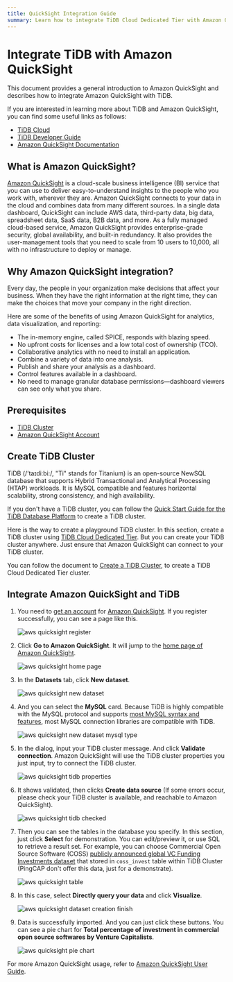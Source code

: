 ```yaml
---
title: QuickSight Integration Guide
summary: Learn how to integrate TiDB Cloud Dedicated Tier with Amazon QuickSight.
---
```


# Integrate TiDB with Amazon QuickSight

This document provides a general introduction to Amazon QuickSight and describes how to integrate Amazon QuickSight with TiDB.

If you are interested in learning more about TiDB and Amazon QuickSight, you can find some useful links as follows:

- [TiDB Cloud](https://docs.pingcap.com/tidbcloud)
- [TiDB Developer Guide](/develop/dev-guide-overview.md)
- [Amazon QuickSight Documentation](https://docs.aws.amazon.com/quicksight/latest/user/welcome.html)

## What is Amazon QuickSight?

[Amazon QuickSight](https://aws.amazon.com/quicksight/) is a cloud-scale business intelligence (BI) service that you can use to deliver easy-to-understand insights to the people who you work with, wherever they are. Amazon QuickSight connects to your data in the cloud and combines data from many different sources. In a single data dashboard, QuickSight can include AWS data, third-party data, big data, spreadsheet data, SaaS data, B2B data, and more. As a fully managed cloud-based service, Amazon QuickSight provides enterprise-grade security, global availability, and built-in redundancy. It also provides the user-management tools that you need to scale from 10 users to 10,000, all with no infrastructure to deploy or manage.

## Why Amazon QuickSight integration?

Every day, the people in your organization make decisions that affect your business. When they have the right information at the right time, they can make the choices that move your company in the right direction.

Here are some of the benefits of using Amazon QuickSight for analytics, data visualization, and reporting:

- The in-memory engine, called SPICE, responds with blazing speed.
- No upfront costs for licenses and a low total cost of ownership (TCO).
- Collaborative analytics with no need to install an application.
- Combine a variety of data into one analysis.
- Publish and share your analysis as a dashboard.
- Control features available in a dashboard.
- No need to manage granular database permissions—dashboard viewers can see only what you share.

## Prerequisites

- [TiDB Cluster](#create-tidb-cluster)
- [Amazon QuickSight Account](https://portal.aws.amazon.com/billing/signup?client=quicksight&fid=441BE2A63D1F1F56-313F2AF2462BDF3C&redirect_url=https%3A%2F%2Fquicksight.aws.amazon.com%2Fsn%2Fconsole%2Fsignup#/start&refid=ha_awssm-evergreen-free_tier)

## Create TiDB Cluster

TiDB (/’taɪdiːbi:/, "Ti" stands for Titanium) is an open-source NewSQL database that supports Hybrid Transactional and Analytical Processing (HTAP) workloads. It is MySQL compatible and features horizontal scalability, strong consistency, and high availability.

<CustomContent platform="tidb">

If you don't have a TiDB cluster, you can follow the [Quick Start Guide for the TiDB Database Platform](/quick-start-with-tidb.md) to create a TiDB cluster.

</CustomContent>

Here is the way to create a playground TiDB cluster. In this section, create a TiDB cluster using [TiDB Cloud Dedicated Tier](https://docs.pingcap.com/tidbcloud/select-cluster-tier#dedicated-tier). But you can create your TiDB cluster anywhere. Just ensure that Amazon QuickSight can connect to your TiDB cluster.

You can follow the document to [Create a TiDB Cluster](https://docs.pingcap.com/tidbcloud/create-tidb-cluster), to create a TiDB Cloud Dedicated Tier cluster.

## Integrate Amazon QuickSight and TiDB

1. You need to [get an account](https://portal.aws.amazon.com/billing/signup?client=quicksight&fid=441BE2A63D1F1F56-313F2AF2462BDF3C&redirect_url=https%3A%2F%2Fquicksight.aws.amazon.com%2Fsn%2Fconsole%2Fsignup#/start&refid=ha_awssm-evergreen-free_tier) for [Amazon QuickSight](https://aws.amazon.com/quicksight). If you register successfully, you can see a page like this.

    ![aws quicksight register](/media/develop/aws-quicksight-register.png)

2. Click **Go to Amazon QuickSight**. It will jump to the [home page of Amazon QuickSight](https://quicksight.aws.amazon.com/sn/start/analyses).

    ![aws quicksight home page](/media/develop/aws-quicksight-home.png)

3. In the **Datasets** tab, click **New dataset**.

    ![aws quicksight new dataset](/media/develop/aws-quicksight-new-dataset.png)

4. And you can select the **MySQL** card. Because TiDB is highly compatible with the MySQL protocol and supports [most MySQL syntax and features](/mysql-compatibility.md), most MySQL connection libraries are compatible with TiDB.

    ![aws quicksight new dataset mysql type](/media/develop/aws-quicksight-mysql-card.png)

5. In the dialog, input your TiDB cluster message. And click **Validate connection**. Amazon QuickSight will use the TiDB cluster properties you just input, try to connect the TiDB cluster.

    ![aws quicksight tidb properties](/media/develop/aws-quicksight-tidb-props.png)

6. It shows validated, then clicks **Create data source** (If some errors occur, please check your TiDB cluster is available, and reachable to Amazon QuickSight).

    ![aws quicksight tidb checked](/media/develop//aws-quicksight-tidb-checked.png)

7. Then you can see the tables in the database you specify. In this section, just click **Select** for demonstration. You can edit/preview it, or use SQL to retrieve a result set. For example, you can choose Commercial Open Source Software (COSS) [publicly announced global VC Funding Investments dataset](https://docs.google.com/spreadsheets/d/1Bz0lxWzwW8q9AUSO5HgRrUyfR47em6YQW4h8PF_vRmE/edit#gid=666389338) that stored in `coss_invest` table within TiDB Cluster (PingCAP don't offer this data, just for a demonstrate).

    ![aws quicksight table](/media/develop/aws-quicksight-table.png)

8. In this case, select **Directly query your data** and click **Visualize**.

    ![aws quicksight dataset creation finish](/media/develop/aws-quicksight-dataset-finish.png)

9. Data is successfully imported. And you can just click these buttons. You can see a pie chart for **Total percentage of investment in commercial open source softwares by Venture Capitalists**.

    ![aws quicksight pie chart](/media/develop/aws-quicksight-pie-chart.png)

For more Amazon QuickSight usage, refer to [Amazon QuickSight User Guide](https://docs.aws.amazon.com/quicksight/latest/user/welcome.html).